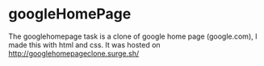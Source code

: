 # googleHomePage

The googlehomepage task is a clone of google home page (google.com), I made this with html and css. It was hosted on http://googlehomepageclone.surge.sh/
